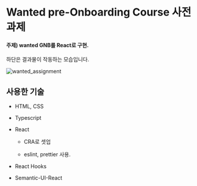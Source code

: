 # Wanted pre-Onboarding Course 사전 과제

#### 주제) wanted GNB를 React로 구현.

하단은 결과물이 작동하는 모습입니다.

![wanted_assignment](https://user-images.githubusercontent.com/52649378/125745754-b170617b-8a4c-455a-91c5-887b614dae56.gif)

사용한 기술
---
- HTML, CSS

- Typescript 

- React

  - CRA로 셋업

  - eslint, prettier 사용.

- React Hooks

- Semantic-UI-React
